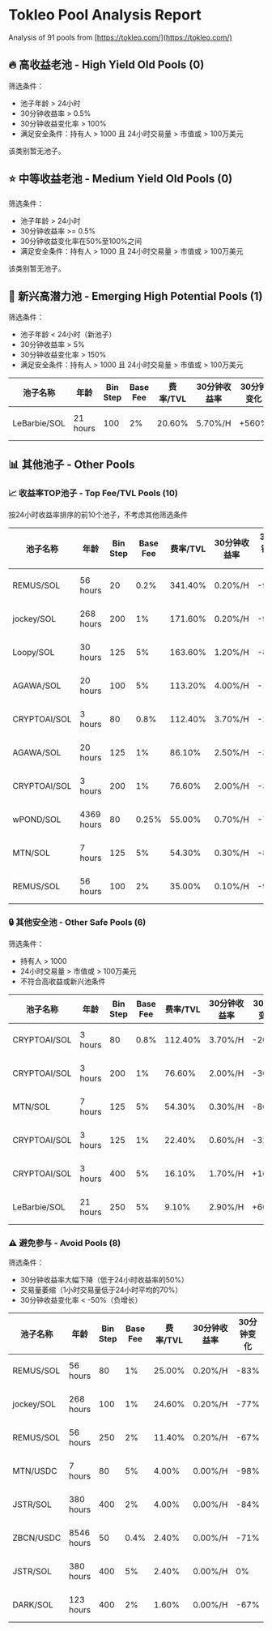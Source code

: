 # Tokleo Pool Analysis Report

Analysis of 91 pools from [https://tokleo.com/](https://tokleo.com/)



## 🔥 高收益老池 - High Yield Old Pools (0)

筛选条件：
- 池子年龄 > 24小时
- 30分钟收益率 > 0.5%
- 30分钟收益变化率 > 100%
- 满足安全条件：持有人 > 1000 且 24小时交易量 > 市值或 > 100万美元

该类别暂无池子。


## ⭐ 中等收益老池 - Medium Yield Old Pools (0)

筛选条件：
- 池子年龄 > 24小时
- 30分钟收益率 >= 0.5%
- 30分钟收益变化率在50%至100%之间
- 满足安全条件：持有人 > 1000 且 24小时交易量 > 市值或 > 100万美元

该类别暂无池子。


## 🌊 新兴高潜力池 - Emerging High Potential Pools (1)

筛选条件：
- 池子年龄 < 24小时（新池子）
- 30分钟收益率 > 5%
- 30分钟收益变化率 > 150%
- 满足安全条件：持有人 > 1000 且 24小时交易量 > 市值或 > 100万美元

| 池子名称 | 年龄 | Bin Step | Base Fee | 费率/TVL | 30分钟收益率 | 30分钟变化 | 1H变化率 | 链接 |
| ---- | --- | -------- | -------- | ------- | -------- | ---------- | -------- | ----- |
| LeBarbie/SOL | 21 hours | 100 | 2% | 20.60% | 5.70%/H | +560% | +500% | [Meteora](https://app.meteora.ag/dlmm/BSc1hxX9X3YYutzWF1FPLCsTPtyVnuVh1Y3D6iba5BFE)<br>[GMGN](https://gmgn.ai/sol/token/6PPswxTsFHuEZPTuarS2xDeCGqefG3wTs2pK8upnpump)<br>[GeckoTerminal](https://www.geckoterminal.com/solana/pools/6PPswxTsFHuEZPTuarS2xDeCGqefG3wTs2pK8upnpump) |


## 📊 其他池子 - Other Pools

### 📈 收益率TOP池子 - Top Fee/TVL Pools (10)

按24小时收益率排序的前10个池子，不考虑其他筛选条件

| 池子名称 | 年龄 | Bin Step | Base Fee | 费率/TVL | 30分钟收益率 | 30分钟变化 | 1H变化率 | 链接 |
| ---- | --- | -------- | -------- | ------- | -------- | ---------- | -------- | ----- |
| REMUS/SOL | 56 hours | 20 | 0.2% | 341.40% | 0.20%/H | -99% | -98% | [Meteora](https://app.meteora.ag/dlmm/2VyXbCR3gnesufuracNGDdhsLFfrMSsJrSBygh8JN94T)<br>[GMGN](https://gmgn.ai/sol/token/EiKZAWphC65hFKz9kygWgKGcRZUGgdMmH2zSPtbGpump)<br>[GeckoTerminal](https://www.geckoterminal.com/solana/pools/EiKZAWphC65hFKz9kygWgKGcRZUGgdMmH2zSPtbGpump) |
| jockey/SOL | 268 hours | 200 | 1% | 171.60% | 0.20%/H | -97% | -96% | [Meteora](https://app.meteora.ag/dlmm/9RXd34UEb7HLzSXAw3yAAKsdhoiSTyfvkfRozUb857VF)<br>[GMGN](https://gmgn.ai/sol/token/B91Nyc6SnWqr5DRR34eEMKuZrWh4zBhW9VhX4UNLpump)<br>[GeckoTerminal](https://www.geckoterminal.com/solana/pools/B91Nyc6SnWqr5DRR34eEMKuZrWh4zBhW9VhX4UNLpump) |
| Loopy/SOL | 30 hours | 125 | 5% | 163.60% | 1.20%/H | -82% | -79% | [Meteora](https://app.meteora.ag/dlmm/AMeSVYCMfJ4t9trY9CLYxCRCY3TPQfyCAdET5uDkUFqD)<br>[GMGN](https://gmgn.ai/sol/token/4vYwjHvipdqkmGDB6pDVk1b2eoaXG4uxZxFPX5Nipump)<br>[GeckoTerminal](https://www.geckoterminal.com/solana/pools/4vYwjHvipdqkmGDB6pDVk1b2eoaXG4uxZxFPX5Nipump) |
| AGAWA/SOL | 20 hours | 100 | 5% | 113.20% | 4.00%/H | -16% | -47% | [Meteora](https://app.meteora.ag/dlmm/Au9f3BWPUfFqzZVSYBy3UtfAHp6gVKqfVrweXEsnkE4X)<br>[GMGN](https://gmgn.ai/sol/token/DH4MqNmSR7rSY1zLiEaszx8cyDPCNgTWWTm4w8TMpump)<br>[GeckoTerminal](https://www.geckoterminal.com/solana/pools/DH4MqNmSR7rSY1zLiEaszx8cyDPCNgTWWTm4w8TMpump) |
| CRYPTOAI/SOL | 3 hours | 80 | 0.8% | 112.40% | 3.70%/H | -20% | -4% | [Meteora](https://app.meteora.ag/dlmm/83YyQdXEwEnTybXu3kMBWkhicBoLRR1HD89efkd2Sd1m)<br>[GMGN](https://gmgn.ai/sol/token/12You7a9CKuEH6QMdjqX2Wuvxo8bkGjK4YEDngmiGsub)<br>[GeckoTerminal](https://www.geckoterminal.com/solana/pools/12You7a9CKuEH6QMdjqX2Wuvxo8bkGjK4YEDngmiGsub) |
| AGAWA/SOL | 20 hours | 125 | 1% | 86.10% | 2.50%/H | -32% | -50% | [Meteora](https://app.meteora.ag/dlmm/fmPYno1gptYHbXrhYusT19dztYdbULR5yUzywgUDdoG)<br>[GMGN](https://gmgn.ai/sol/token/DH4MqNmSR7rSY1zLiEaszx8cyDPCNgTWWTm4w8TMpump)<br>[GeckoTerminal](https://www.geckoterminal.com/solana/pools/DH4MqNmSR7rSY1zLiEaszx8cyDPCNgTWWTm4w8TMpump) |
| CRYPTOAI/SOL | 3 hours | 200 | 1% | 76.60% | 2.00%/H | -36% | -34% | [Meteora](https://app.meteora.ag/dlmm/XWjajhFZJ97fbmqrgo75e6VckPHBCUwziQ53gwuQGdy)<br>[GMGN](https://gmgn.ai/sol/token/12You7a9CKuEH6QMdjqX2Wuvxo8bkGjK4YEDngmiGsub)<br>[GeckoTerminal](https://www.geckoterminal.com/solana/pools/12You7a9CKuEH6QMdjqX2Wuvxo8bkGjK4YEDngmiGsub) |
| wPOND/SOL | 4369 hours | 80 | 0.25% | 55.00% | 0.70%/H | -70% | -78% | [Meteora](https://app.meteora.ag/dlmm/66sfyd7so2nedFCoTK6VoDVHSKfDPgxeBztUcTKnjqcD)<br>[GMGN](https://gmgn.ai/sol/token/3JgFwoYV74f6LwWjQWnr3YDPFnmBdwQfNyubv99jqUoq)<br>[GeckoTerminal](https://www.geckoterminal.com/solana/pools/3JgFwoYV74f6LwWjQWnr3YDPFnmBdwQfNyubv99jqUoq) |
| MTN/SOL | 7 hours | 125 | 5% | 54.30% | 0.30%/H | -86% | -65% | [Meteora](https://app.meteora.ag/dlmm/8y6h2ypksTL9KKeVE8WPgdw49Gkz3csVaabdJVNM7BLW)<br>[GMGN](https://gmgn.ai/sol/token/mtnc7NNSpAJuvYNmayXU63WhWZGgFzwQ2yeYWqemeta)<br>[GeckoTerminal](https://www.geckoterminal.com/solana/pools/mtnc7NNSpAJuvYNmayXU63WhWZGgFzwQ2yeYWqemeta) |
| REMUS/SOL | 56 hours | 100 | 2% | 35.00% | 0.10%/H | -91% | -80% | [Meteora](https://app.meteora.ag/dlmm/2RKvewsKZdPJmexTDC9MExEfnZAv1d4wctak9GDWrgNY)<br>[GMGN](https://gmgn.ai/sol/token/EiKZAWphC65hFKz9kygWgKGcRZUGgdMmH2zSPtbGpump)<br>[GeckoTerminal](https://www.geckoterminal.com/solana/pools/EiKZAWphC65hFKz9kygWgKGcRZUGgdMmH2zSPtbGpump) |


### 🔒 其他安全池 - Other Safe Pools (6)

筛选条件：
- 持有人 > 1000
- 24小时交易量 > 市值或 > 100万美元
- 不符合高收益或新兴池条件

| 池子名称 | 年龄 | Bin Step | Base Fee | 费率/TVL | 30分钟收益率 | 30分钟变化 | 1H变化率 | 链接 |
| ---- | --- | -------- | -------- | ------- | -------- | ---------- | -------- | ----- |
| CRYPTOAI/SOL | 3 hours | 80 | 0.8% | 112.40% | 3.70%/H | -20% | -4% | [Meteora](https://app.meteora.ag/dlmm/83YyQdXEwEnTybXu3kMBWkhicBoLRR1HD89efkd2Sd1m)<br>[GMGN](https://gmgn.ai/sol/token/12You7a9CKuEH6QMdjqX2Wuvxo8bkGjK4YEDngmiGsub)<br>[GeckoTerminal](https://www.geckoterminal.com/solana/pools/12You7a9CKuEH6QMdjqX2Wuvxo8bkGjK4YEDngmiGsub) |
| CRYPTOAI/SOL | 3 hours | 200 | 1% | 76.60% | 2.00%/H | -36% | -34% | [Meteora](https://app.meteora.ag/dlmm/XWjajhFZJ97fbmqrgo75e6VckPHBCUwziQ53gwuQGdy)<br>[GMGN](https://gmgn.ai/sol/token/12You7a9CKuEH6QMdjqX2Wuvxo8bkGjK4YEDngmiGsub)<br>[GeckoTerminal](https://www.geckoterminal.com/solana/pools/12You7a9CKuEH6QMdjqX2Wuvxo8bkGjK4YEDngmiGsub) |
| MTN/SOL | 7 hours | 125 | 5% | 54.30% | 0.30%/H | -86% | -65% | [Meteora](https://app.meteora.ag/dlmm/8y6h2ypksTL9KKeVE8WPgdw49Gkz3csVaabdJVNM7BLW)<br>[GMGN](https://gmgn.ai/sol/token/mtnc7NNSpAJuvYNmayXU63WhWZGgFzwQ2yeYWqemeta)<br>[GeckoTerminal](https://www.geckoterminal.com/solana/pools/mtnc7NNSpAJuvYNmayXU63WhWZGgFzwQ2yeYWqemeta) |
| CRYPTOAI/SOL | 3 hours | 125 | 1% | 22.40% | 0.60%/H | -32% | 0% | [Meteora](https://app.meteora.ag/dlmm/E8DJtWzDKp3V2V6x1PRCwHCr8kK1Xk84QWWESwheJGD4)<br>[GMGN](https://gmgn.ai/sol/token/12You7a9CKuEH6QMdjqX2Wuvxo8bkGjK4YEDngmiGsub)<br>[GeckoTerminal](https://www.geckoterminal.com/solana/pools/12You7a9CKuEH6QMdjqX2Wuvxo8bkGjK4YEDngmiGsub) |
| CRYPTOAI/SOL | 3 hours | 400 | 5% | 16.10% | 1.70%/H | +160% | +86% | [Meteora](https://app.meteora.ag/dlmm/J6pxAVDayXntnJeNtc1kJ9UFQcCfXpowvGBhAB7Ar4MB)<br>[GMGN](https://gmgn.ai/sol/token/12You7a9CKuEH6QMdjqX2Wuvxo8bkGjK4YEDngmiGsub)<br>[GeckoTerminal](https://www.geckoterminal.com/solana/pools/12You7a9CKuEH6QMdjqX2Wuvxo8bkGjK4YEDngmiGsub) |
| LeBarbie/SOL | 21 hours | 250 | 5% | 9.10% | 2.90%/H | +661% | +550% | [Meteora](https://app.meteora.ag/dlmm/9MXZNqnXu5jmS3DuAwuiz4wuuNnMtApekfiBtdSJZKF4)<br>[GMGN](https://gmgn.ai/sol/token/6PPswxTsFHuEZPTuarS2xDeCGqefG3wTs2pK8upnpump)<br>[GeckoTerminal](https://www.geckoterminal.com/solana/pools/6PPswxTsFHuEZPTuarS2xDeCGqefG3wTs2pK8upnpump) |


### ⚠️ 避免参与 - Avoid Pools (8)

筛选条件：
- 30分钟收益率大幅下降（低于24小时收益率的50%）
- 交易量萎缩（1小时交易量低于24小时平均的70%）
- 30分钟收益变化率 < -50%（负增长）

| 池子名称 | 年龄 | Bin Step | Base Fee | 费率/TVL | 30分钟收益率 | 30分钟变化 | 1H变化率 | 链接 |
| ---- | --- | -------- | -------- | ------- | -------- | ---------- | -------- | ----- |
| REMUS/SOL | 56 hours | 80 | 1% | 25.00% | 0.20%/H | -83% | -70% | [Meteora](https://app.meteora.ag/dlmm/TaG9Yc858v5ZKVhaVSiTfqkzKac8k2iKDTToiGbKoHT)<br>[GMGN](https://gmgn.ai/sol/token/EiKZAWphC65hFKz9kygWgKGcRZUGgdMmH2zSPtbGpump)<br>[GeckoTerminal](https://www.geckoterminal.com/solana/pools/EiKZAWphC65hFKz9kygWgKGcRZUGgdMmH2zSPtbGpump) |
| jockey/SOL | 268 hours | 100 | 1% | 24.60% | 0.20%/H | -77% | -30% | [Meteora](https://app.meteora.ag/dlmm/FR6Re2TX82pw64UAB9hxGi5Yq2ksZWLXGBjJ2Cw21x26)<br>[GMGN](https://gmgn.ai/sol/token/B91Nyc6SnWqr5DRR34eEMKuZrWh4zBhW9VhX4UNLpump)<br>[GeckoTerminal](https://www.geckoterminal.com/solana/pools/B91Nyc6SnWqr5DRR34eEMKuZrWh4zBhW9VhX4UNLpump) |
| REMUS/SOL | 56 hours | 250 | 2% | 11.40% | 0.20%/H | -67% | -40% | [Meteora](https://app.meteora.ag/dlmm/6zHruNoVTKffynScTdNjTuXNysaCkf4u7Xy67Nugwvwf)<br>[GMGN](https://gmgn.ai/sol/token/EiKZAWphC65hFKz9kygWgKGcRZUGgdMmH2zSPtbGpump)<br>[GeckoTerminal](https://www.geckoterminal.com/solana/pools/EiKZAWphC65hFKz9kygWgKGcRZUGgdMmH2zSPtbGpump) |
| MTN/USDC | 7 hours | 80 | 5% | 4.00% | 0.00%/H | -98% | +400% | [Meteora](https://app.meteora.ag/dlmm/GDyveUxRjeKHvGLwphwk6ZF3qqFW61Wh1zqXaq8AoFiY)<br>[GMGN](https://gmgn.ai/sol/token/mtnc7NNSpAJuvYNmayXU63WhWZGgFzwQ2yeYWqemeta)<br>[GeckoTerminal](https://www.geckoterminal.com/solana/pools/mtnc7NNSpAJuvYNmayXU63WhWZGgFzwQ2yeYWqemeta) |
| JSTR/SOL | 380 hours | 400 | 2% | 4.00% | 0.00%/H | -84% | 0% | [Meteora](https://app.meteora.ag/dlmm/C8hAhQxYfDQ4noHLTFZqRFAycj8z7miK1jn4biJEXuxG)<br>[GMGN](https://gmgn.ai/sol/token/HrevD5UrqgEGBeiNuddMJfKaMUvAyoNCpASPjaMqJuTN)<br>[GeckoTerminal](https://www.geckoterminal.com/solana/pools/HrevD5UrqgEGBeiNuddMJfKaMUvAyoNCpASPjaMqJuTN) |
| ZBCN/USDC | 8546 hours | 50 | 0.4% | 2.40% | 0.00%/H | -71% | 0% | [Meteora](https://app.meteora.ag/dlmm/6Mo8W6b67brHWokLNeXPdfwH7B1ir3xYCGd4EcBen6eM)<br>[GMGN](https://gmgn.ai/sol/token/ZBCNpuD7YMXzTHB2fhGkGi78MNsHGLRXUhRewNRm9RU)<br>[GeckoTerminal](https://www.geckoterminal.com/solana/pools/ZBCNpuD7YMXzTHB2fhGkGi78MNsHGLRXUhRewNRm9RU) |
| JSTR/SOL | 380 hours | 400 | 5% | 2.40% | 0.00%/H | 0% | 0% | [Meteora](https://app.meteora.ag/dlmm/94qTMi7B3HUJMYfCf6uKuvxp8vvw5kj5RX7bp1LYH1yw)<br>[GMGN](https://gmgn.ai/sol/token/HrevD5UrqgEGBeiNuddMJfKaMUvAyoNCpASPjaMqJuTN)<br>[GeckoTerminal](https://www.geckoterminal.com/solana/pools/HrevD5UrqgEGBeiNuddMJfKaMUvAyoNCpASPjaMqJuTN) |
| DARK/SOL | 123 hours | 400 | 2% | 1.60% | 0.00%/H | -67% | 0% | [Meteora](https://app.meteora.ag/dlmm/CF4GcjW3LM3mG7Z3VxaqkLfSGaeJ1HzxGkmcsuPoZSCC)<br>[GMGN](https://gmgn.ai/sol/token/8BtoThi2ZoXnF7QQK1Wjmh2JuBw9FjVvhnGMVZ2vpump)<br>[GeckoTerminal](https://www.geckoterminal.com/solana/pools/8BtoThi2ZoXnF7QQK1Wjmh2JuBw9FjVvhnGMVZ2vpump) |
